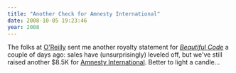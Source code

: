 ```yaml
---
title: "Another Check for Amnesty International"
date: 2008-10-05 19:23:46
year: 2008
---
```

The folks at <a href="http://www.oreilly.com">O'Reilly</a> sent me another royalty statement for <a href="http://oreilly.com/catalog/9780596510046/"><em>Beautiful Code</em></a> a couple of days ago: sales have (unsurprisingly) leveled off, but we've still raised another $8.5K for <a href="http://www.amnesty.org">Amnesty International</a>.  Better to light a candle…
